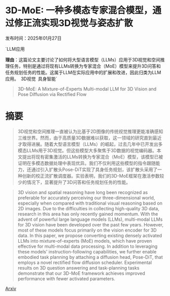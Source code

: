 # 3D-MoE: 一种多模态专家混合模型，通过修正流实现3D视觉与姿态扩散

发布时间：2025年01月27日

`LLM应用

**理由**：这篇论文主要讨论了如何将大型语言模型（LLMs）应用于3D视觉和空间推理任务，特别是通过将现有LLMs转换为专家混合（MoE）模型来提升3D问答和任务规划任务的性能。这属于LLM在实际应用中的扩展和改进，因此归类为LLM应用。` `3D视觉` `具身智能`

> 3D-MoE: A Mixture-of-Experts Multi-modal LLM for 3D Vision and Pose Diffusion via Rectified Flow

# 摘要

> 3D视觉和空间推理一直被认为比基于2D图像的传统视觉推理更能准确感知三维世界。然而，由于高质量3D数据难以获取，这一领域的研究直到最近才取得进展。随着大型语言模型（LLMs）的崛起，过去几年中已开发出多模态LLMs用于3D视觉。但这些模型大多聚焦于3D数据的视觉编码器。本文提出将现有密集激活的LLMs转换为专家混合（MoE）模型，该模型已被证明在多模态数据处理中表现优异。我们不仅利用这些模型的指令跟随能力，还通过引入扩散头Pose-DiT实现了具身任务规划，该扩散头采用了一种创新的校正流扩散调度器。实验表明，我们的3D-MoE框架在激活参数较少的情况下，显著提升了3D问答和任务规划任务的性能。

> 3D vision and spatial reasoning have long been recognized as preferable for accurately perceiving our three-dimensional world, especially when compared with traditional visual reasoning based on 2D images. Due to the difficulties in collecting high-quality 3D data, research in this area has only recently gained momentum. With the advent of powerful large language models (LLMs), multi-modal LLMs for 3D vision have been developed over the past few years. However, most of these models focus primarily on the vision encoder for 3D data. In this paper, we propose converting existing densely activated LLMs into mixture-of-experts (MoE) models, which have proven effective for multi-modal data processing. In addition to leveraging these models' instruction-following capabilities, we further enable embodied task planning by attaching a diffusion head, Pose-DiT, that employs a novel rectified flow diffusion scheduler. Experimental results on 3D question answering and task-planning tasks demonstrate that our 3D-MoE framework achieves improved performance with fewer activated parameters.

[Arxiv](https://arxiv.org/abs/2501.16698)